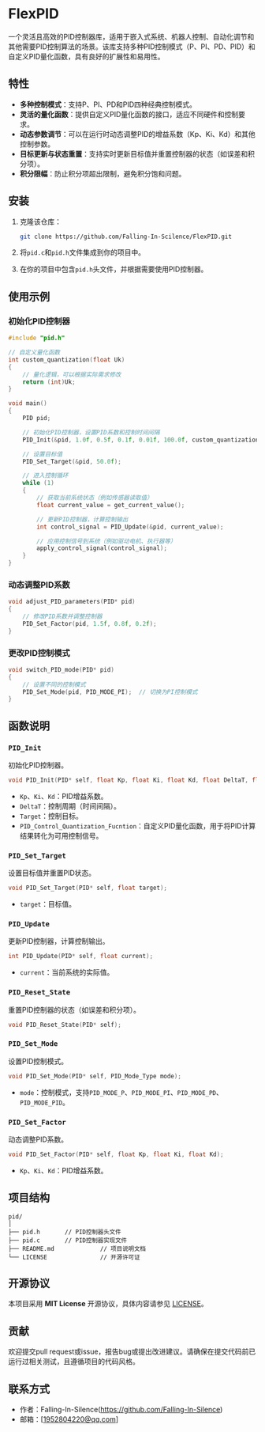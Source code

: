
# FlexPID

一个灵活且高效的PID控制器库，适用于嵌入式系统、机器人控制、自动化调节和其他需要PID控制算法的场景。该库支持多种PID控制模式（P、PI、PD、PID）和自定义PID量化函数，具有良好的扩展性和易用性。

## 特性

- **多种控制模式**：支持P、PI、PD和PID四种经典控制模式。
- **灵活的量化函数**：提供自定义PID量化函数的接口，适应不同硬件和控制要求。
- **动态参数调节**：可以在运行时动态调整PID的增益系数（Kp、Ki、Kd）和其他控制参数。
- **目标更新与状态重置**：支持实时更新目标值并重置控制器的状态（如误差和积分项）。
- **积分限幅**：防止积分项超出限制，避免积分饱和问题。

## 安装

1. 克隆该仓库：

   ```bash
   git clone https://github.com/Falling-In-Scilence/FlexPID.git
   ```

2. 将`pid.c`和`pid.h`文件集成到你的项目中。

3. 在你的项目中包含`pid.h`头文件，并根据需要使用PID控制器。

## 使用示例

### 初始化PID控制器

```c
#include "pid.h"

// 自定义量化函数
int custom_quantization(float Uk)
{
    // 量化逻辑，可以根据实际需求修改
    return (int)Uk;
}

void main()
{
    PID pid;

    // 初始化PID控制器，设置PID系数和控制时间间隔
    PID_Init(&pid, 1.0f, 0.5f, 0.1f, 0.01f, 100.0f, custom_quantization);

    // 设置目标值
    PID_Set_Target(&pid, 50.0f);

    // 进入控制循环
    while (1)
    {
        // 获取当前系统状态（例如传感器读取值）
        float current_value = get_current_value();

        // 更新PID控制器，计算控制输出
        int control_signal = PID_Update(&pid, current_value);

        // 应用控制信号到系统（例如驱动电机、执行器等）
        apply_control_signal(control_signal);
    }
}
```

### 动态调整PID系数

```c
void adjust_PID_parameters(PID* pid)
{
    // 修改PID系数并调整控制器
    PID_Set_Factor(pid, 1.5f, 0.8f, 0.2f);
}
```

### 更改PID控制模式

```c
void switch_PID_mode(PID* pid)
{
    // 设置不同的控制模式
    PID_Set_Mode(pid, PID_MODE_PI);  // 切换为PI控制模式
}
```

## 函数说明

### `PID_Init`
初始化PID控制器。

```c
void PID_Init(PID* self, float Kp, float Ki, float Kd, float DeltaT, float Target, int (*PID_Control_Quantization_Fucntion)(float Uk));
```
- `Kp`、`Ki`、`Kd`：PID增益系数。
- `DeltaT`：控制周期（时间间隔）。
- `Target`：控制目标。
- `PID_Control_Quantization_Fucntion`：自定义PID量化函数，用于将PID计算结果转化为可用控制信号。

### `PID_Set_Target`
设置目标值并重置PID状态。

```c
void PID_Set_Target(PID* self, float target);
```
- `target`：目标值。

### `PID_Update`
更新PID控制器，计算控制输出。

```c
int PID_Update(PID* self, float current);
```
- `current`：当前系统的实际值。

### `PID_Reset_State`
重置PID控制器的状态（如误差和积分项）。

```c
void PID_Reset_State(PID* self);
```

### `PID_Set_Mode`
设置PID控制模式。

```c
void PID_Set_Mode(PID* self, PID_Mode_Type mode);
```
- `mode`：控制模式，支持`PID_MODE_P`、`PID_MODE_PI`、`PID_MODE_PD`、`PID_MODE_PID`。

### `PID_Set_Factor`
动态调整PID系数。

```c
void PID_Set_Factor(PID* self, float Kp, float Ki, float Kd);
```
- `Kp`、`Ki`、`Kd`：PID增益系数。

## 项目结构

```
pid/
│
├── pid.h       // PID控制器头文件
├── pid.c       // PID控制器实现文件
├── README.md             // 项目说明文档
└── LICENSE               // 开源许可证
```

## 开源协议

本项目采用 **MIT License** 开源协议，具体内容请参见 [LICENSE](LICENSE)。

## 贡献

欢迎提交pull request或issue，报告bug或提出改进建议。请确保在提交代码前已运行过相关测试，且遵循项目的代码风格。

## 联系方式

- 作者：Falling-In-Silence(https://github.com/Falling-In-Silence)
- 邮箱：[1952804220@qq.com]
